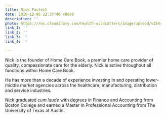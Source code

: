 ```yaml
---
title: Nick Pauleit
date: 2018-12-06 22:37:00 +0000
description: ''
photo: https://res.cloudinary.com/health-wildcatters/image/upload/v1544135840/image.png
link_1: ''
link_2: ''
link_3: ''
link_4: ''

---
```

Nick is the founder of Home Care Book, a premier home care provider of quality, compassionate care for the elderly. Nick is active throughout all functions within Home Care Book.

He has more than a decade of experience investing in and operating lower-middle market agencies across the healthcare, manufacturing, distribution and service industries.

Nick graduated _cum laude_ with degrees in Finance and Accounting from Boston College and earned a Master in Professional Accounting from The University of Texas at Austin.